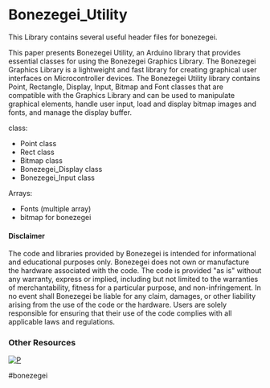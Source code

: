 # Bonezegei_Utility
This Library contains several useful header files for bonezegei.

This paper presents Bonezegei Utility, an Arduino library that provides essential classes for using the Bonezegei Graphics Library. The Bonezegei Graphics Library is a lightweight and fast library for creating graphical user interfaces on Microcontroller devices. The Bonezegei Utility library contains Point, Rectangle, Display, Input, Bitmap and Font classes that are compatible with the Graphics Library and can be used to manipulate graphical elements, handle user input, load and display bitmap images and fonts, and manage the display buffer.

class:
  * Point class
  * Rect class
  * Bitmap class
  * Bonezegei_Display class
  * Bonezegei_Input class

Arrays:
  * Fonts (multiple array)
  * bitmap for bonezegei

<h4>Disclaimer</h4>
  <p>The code and libraries provided by Bonezegei is intended for informational and educational purposes only. Bonezegei does not own or manufacture the hardware associated with the code. The code is provided "as is" without any warranty, express or implied, including but not limited to the warranties of merchantability, fitness for a particular purpose, and non-infringement. In no event shall Bonezegei be liable for any claim, damages, or other liability arising from the use of the code or the hardware. Users are solely responsible for ensuring that their use of the code complies with all applicable laws and regulations.</p>

### Other Resources
[![P](https://img.shields.io/badge/ResearchGate-00CCBB?style=for-the-badge&logo=ResearchGate&logoColor=white)](https://www.researchgate.net/publication/377571680_Bonezegei_Utility_Arduino_Library_for_Bonezegei_Graphics_Library)

#bonezegei
